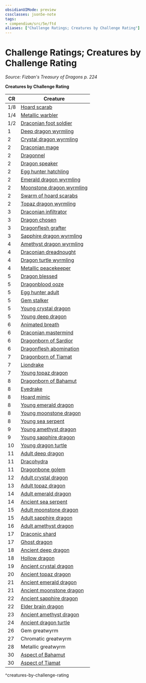 ```yaml
---
obsidianUIMode: preview
cssclasses: json5e-note
tags:
- compendium/src/5e/ftd
aliases: ["Challenge Ratings; Creatures by Challenge Rating"]
---
```

# Challenge Ratings; Creatures by Challenge Rating
*Source: Fizban's Treasury of Dragons p. 224* 

**Creatures by Challenge Rating**

| CR | Creature |
|----|----------|
| 1/8 | [Hoard scarab](/2-Mechanics/CLI/bestiary/monstrosity/hoard-scarab-ftd.md) |
| 1/4 | [Metallic warbler](/2-Mechanics/CLI/bestiary/construct/metallic-warbler-ftd.md) |
| 1/2 | [Draconian foot soldier](/2-Mechanics/CLI/bestiary/monstrosity/draconian-foot-soldier-ftd.md) |
| 1 | [Deep dragon wyrmling](/2-Mechanics/CLI/bestiary/dragon/deep-dragon-wyrmling-ftd.md) |
| 2 | [Crystal dragon wyrmling](/2-Mechanics/CLI/bestiary/dragon/crystal-dragon-wyrmling-ftd.md) |
| 2 | [Draconian mage](/2-Mechanics/CLI/bestiary/monstrosity/draconian-mage-ftd.md) |
| 2 | [Dragonnel](/2-Mechanics/CLI/bestiary/dragon/dragonnel-ftd.md) |
| 2 | [Dragon speaker](/2-Mechanics/CLI/bestiary/humanoid/dragon-speaker-ftd.md) |
| 2 | [Egg hunter hatchling](/2-Mechanics/CLI/bestiary/monstrosity/egg-hunter-hatchling-ftd.md) |
| 2 | [Emerald dragon wyrmling](/2-Mechanics/CLI/bestiary/dragon/emerald-dragon-wyrmling-ftd.md) |
| 2 | [Moonstone dragon wyrmling](/2-Mechanics/CLI/bestiary/dragon/moonstone-dragon-wyrmling-ftd.md) |
| 2 | [Swarm of hoard scarabs](/2-Mechanics/CLI/bestiary/monstrosity/swarm-of-hoard-scarabs-ftd.md) |
| 2 | [Topaz dragon wyrmling](/2-Mechanics/CLI/bestiary/dragon/topaz-dragon-wyrmling-ftd.md) |
| 3 | [Draconian infiltrator](/2-Mechanics/CLI/bestiary/monstrosity/draconian-infiltrator-ftd.md) |
| 3 | [Dragon chosen](/2-Mechanics/CLI/bestiary/humanoid/dragon-chosen-ftd.md) |
| 3 | [Dragonflesh grafter](/2-Mechanics/CLI/bestiary/monstrosity/dragonflesh-grafter-ftd.md) |
| 3 | [Sapphire dragon wyrmling](/2-Mechanics/CLI/bestiary/dragon/sapphire-dragon-wyrmling-ftd.md) |
| 4 | [Amethyst dragon wyrmling](/2-Mechanics/CLI/bestiary/dragon/amethyst-dragon-wyrmling-ftd.md) |
| 4 | [Draconian dreadnought](/2-Mechanics/CLI/bestiary/monstrosity/draconian-dreadnought-ftd.md) |
| 4 | [Dragon turtle wyrmling](/2-Mechanics/CLI/bestiary/dragon/dragon-turtle-wyrmling-ftd.md) |
| 4 | [Metallic peacekeeper](/2-Mechanics/CLI/bestiary/construct/metallic-peacekeeper-ftd.md) |
| 5 | [Dragon blessed](/2-Mechanics/CLI/bestiary/humanoid/dragon-blessed-ftd.md) |
| 5 | [Dragonblood ooze](/2-Mechanics/CLI/bestiary/ooze/dragonblood-ooze-ftd.md) |
| 5 | [Egg hunter adult](/2-Mechanics/CLI/bestiary/monstrosity/egg-hunter-adult-ftd.md) |
| 5 | [Gem stalker](/2-Mechanics/CLI/bestiary/monstrosity/gem-stalker-ftd.md) |
| 5 | [Young crystal dragon](/2-Mechanics/CLI/bestiary/dragon/young-crystal-dragon-ftd.md) |
| 5 | [Young deep dragon](/2-Mechanics/CLI/bestiary/dragon/young-deep-dragon-ftd.md) |
| 6 | [Animated breath](/2-Mechanics/CLI/bestiary/elemental/animated-breath-ftd.md) |
| 6 | [Draconian mastermind](/2-Mechanics/CLI/bestiary/monstrosity/draconian-mastermind-ftd.md) |
| 6 | [Dragonborn of Sardior](/2-Mechanics/CLI/bestiary/humanoid/dragonborn-of-sardior-ftd.md) |
| 6 | [Dragonflesh abomination](/2-Mechanics/CLI/bestiary/monstrosity/dragonflesh-abomination-ftd.md) |
| 7 | [Dragonborn of Tiamat](/2-Mechanics/CLI/bestiary/humanoid/dragonborn-of-tiamat-ftd.md) |
| 7 | [Liondrake](/2-Mechanics/CLI/bestiary/monstrosity/liondrake-ftd.md) |
| 7 | [Young topaz dragon](/2-Mechanics/CLI/bestiary/dragon/young-topaz-dragon-ftd.md) |
| 8 | [Dragonborn of Bahamut](/2-Mechanics/CLI/bestiary/humanoid/dragonborn-of-bahamut-ftd.md) |
| 8 | [Eyedrake](/2-Mechanics/CLI/bestiary/aberration/eyedrake-ftd.md) |
| 8 | [Hoard mimic](/2-Mechanics/CLI/bestiary/monstrosity/hoard-mimic-ftd.md) |
| 8 | [Young emerald dragon](/2-Mechanics/CLI/bestiary/dragon/young-emerald-dragon-ftd.md) |
| 8 | [Young moonstone dragon](/2-Mechanics/CLI/bestiary/dragon/young-moonstone-dragon-ftd.md) |
| 8 | [Young sea serpent](/2-Mechanics/CLI/bestiary/dragon/young-sea-serpent-ftd.md) |
| 9 | [Young amethyst dragon](/2-Mechanics/CLI/bestiary/dragon/young-amethyst-dragon-ftd.md) |
| 9 | [Young sapphire dragon](/2-Mechanics/CLI/bestiary/dragon/young-sapphire-dragon-ftd.md) |
| 10 | [Young dragon turtle](/2-Mechanics/CLI/bestiary/dragon/young-dragon-turtle-ftd.md) |
| 11 | [Adult deep dragon](/2-Mechanics/CLI/bestiary/dragon/adult-deep-dragon-ftd.md) |
| 11 | [Dracohydra](/2-Mechanics/CLI/bestiary/monstrosity/dracohydra-ftd.md) |
| 11 | [Dragonbone golem](/2-Mechanics/CLI/bestiary/construct/dragonbone-golem-ftd.md) |
| 12 | [Adult crystal dragon](/2-Mechanics/CLI/bestiary/dragon/adult-crystal-dragon-ftd.md) |
| 13 | [Adult topaz dragon](/2-Mechanics/CLI/bestiary/dragon/adult-topaz-dragon-ftd.md) |
| 14 | [Adult emerald dragon](/2-Mechanics/CLI/bestiary/dragon/adult-emerald-dragon-ftd.md) |
| 14 | [Ancient sea serpent](/2-Mechanics/CLI/bestiary/dragon/ancient-sea-serpent-ftd.md) |
| 15 | [Adult moonstone dragon](/2-Mechanics/CLI/bestiary/dragon/adult-moonstone-dragon-ftd.md) |
| 15 | [Adult sapphire dragon](/2-Mechanics/CLI/bestiary/dragon/adult-sapphire-dragon-ftd.md) |
| 16 | [Adult amethyst dragon](/2-Mechanics/CLI/bestiary/dragon/adult-amethyst-dragon-ftd.md) |
| 17 | [Draconic shard](/2-Mechanics/CLI/bestiary/undead/draconic-shard-ftd.md) |
| 17 | [Ghost dragon](/2-Mechanics/CLI/bestiary/undead/ghost-dragon-ftd.md) |
| 18 | [Ancient deep dragon](/2-Mechanics/CLI/bestiary/dragon/ancient-deep-dragon-ftd.md) |
| 18 | [Hollow dragon](/2-Mechanics/CLI/bestiary/undead/hollow-dragon-ftd.md) |
| 19 | [Ancient crystal dragon](/2-Mechanics/CLI/bestiary/dragon/ancient-crystal-dragon-ftd.md) |
| 20 | [Ancient topaz dragon](/2-Mechanics/CLI/bestiary/dragon/ancient-topaz-dragon-ftd.md) |
| 21 | [Ancient emerald dragon](/2-Mechanics/CLI/bestiary/dragon/ancient-emerald-dragon-ftd.md) |
| 21 | [Ancient moonstone dragon](/2-Mechanics/CLI/bestiary/dragon/ancient-moonstone-dragon-ftd.md) |
| 22 | [Ancient sapphire dragon](/2-Mechanics/CLI/bestiary/dragon/ancient-sapphire-dragon-ftd.md) |
| 22 | [Elder brain dragon](/2-Mechanics/CLI/bestiary/aberration/elder-brain-dragon-ftd.md) |
| 23 | [Ancient amethyst dragon](/2-Mechanics/CLI/bestiary/dragon/ancient-amethyst-dragon-ftd.md) |
| 24 | [Ancient dragon turtle](/2-Mechanics/CLI/bestiary/dragon/ancient-dragon-turtle-ftd.md) |
| 26 | Gem greatwyrm |
| 27 | Chromatic greatwyrm |
| 28 | Metallic greatwyrm |
| 30 | [Aspect of Bahamut](/2-Mechanics/CLI/bestiary/dragon/aspect-of-bahamut-ftd.md) |
| 30 | [Aspect of Tiamat](/2-Mechanics/CLI/bestiary/dragon/aspect-of-tiamat-ftd.md) |
^creatures-by-challenge-rating